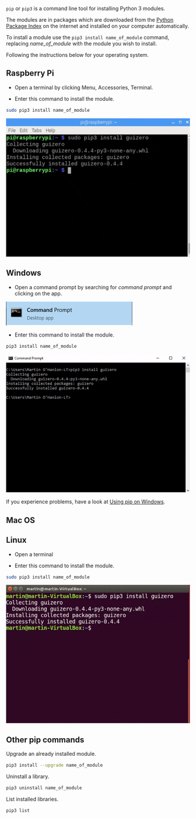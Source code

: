 `pip` or `pip3` is a command line tool for installing Python 3 modules.

The modules are in packages which are downloaded from the [Python Package Index](https://pypi.python.org/pypi) on the internet and installed on your computer automatically.

To install a module use the `pip3 install name_of_module` command, replacing *name_of_module* with the module you wish to install.

Following the instructions below for your operating system.

## Raspberry Pi

+ Open a terminal by clicking Menu, Accessories, Terminal.

+ Enter this command to install the module.

```bash
sudo pip3 install name_of_module
```

![pi pip install](images/pi_pip_install.gif)

## Windows

+ Open a command prompt by searching for *command prompt* and clicking on the app.

![windows command prompt](images/windows_command_prompt_app.PNG)

+ Enter this command to install the module.

```bash
pip3 install name_of_module
```

![windows pip install](images/windows_pip_install.gif)

If you experience problems, have a look at [Using pip on Windows](https://projects.raspberrypi.org/en/projects/using-pip-on-windows).

## Mac OS

## Linux

+ Open a terminal

+ Enter this command to install the module.

```bash
sudo pip3 install name_of_module
```

![linux pip install](images/linux_pip_install.gif)

## Other pip commands

Upgrade an already installed module.

```bash
pip3 install --upgrade name_of_module 
```

Uninstall a library.

```bash
pip3 uninstall name_of_module
```

List installed libraries.

```bash
pip3 list
```
